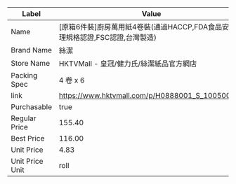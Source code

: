 | Label           | Value                                             |
| --------------- | ------------------------------------------------- |
| Name            | [原箱6件裝]廚房萬用紙4卷裝(通過HACCP,FDA食品安全管理規格認證,FSC認證,台灣製造) |
| Brand Name      | 絲潔                                                |
| Store Name      | HKTVMall - 皇冠/健力氏/絲潔紙品官方網店                        |
| Packing Spec    | 4 卷 x 6                                           |
| link            | https://www.hktvmall.com/p/H0888001_S_10050060E   |
| Purchasable     | true                                              |
| Regular Price   | 155.40                                            |
| Best Price      | 116.00                                            |
| Unit Price      | 4.83                                              |
| Unit Price Unit | roll                                              |
